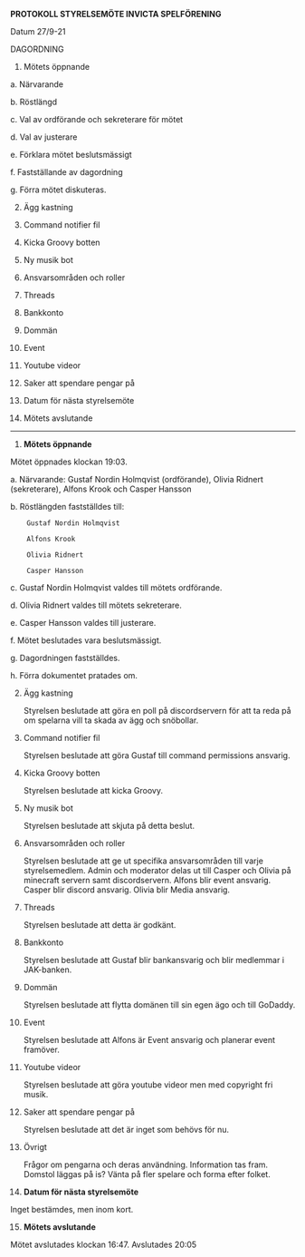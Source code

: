 **PROTOKOLL STYRELSEMÖTE INVICTA SPELFÖRENING**

Datum 27/9-21

DAGORDNING

1. Mötets öppnande

  a. Närvarande

  b. Röstlängd

  c. Val av ordförande och sekreterare för mötet

  d. Val av justerare

  e. Förklara mötet beslutsmässigt

  f. Fastställande av dagordning

  g. Förra mötet diskuteras.


2. Ägg kastning

3. Command notifier fil

4. Kicka Groovy botten

5. Ny musik bot

6. Ansvarsområden och roller

8. Threads

7. Bankkonto

9. Dommän

10. Event

11. Youtube videor

12. Saker att spendare pengar på

13. Datum för nästa styrelsemöte

14. Mötets avslutande


---

1. **Mötets öppnande**

  Mötet öppnades klockan 19:03.

  a. Närvarande: Gustaf Nordin Holmqvist (ordförande), Olivia Ridnert (sekreterare), Alfons Krook och Casper Hansson

  b. Röstlängden fastställdes till:

        Gustaf Nordin Holmqvist

        Alfons Krook

        Olivia Ridnert

        Casper Hansson

  c. Gustaf Nordin Holmqvist valdes till mötets ordförande.

  d. Olivia Ridnert valdes till mötets sekreterare.

  e. Casper Hansson valdes till justerare.

  f. Mötet beslutades vara beslutsmässigt.

  g. Dagordningen fastställdes.

  h. Förra dokumentet pratades om.


2. Ägg kastning

   Styrelsen beslutade att göra en poll på discordservern för att ta reda på om spelarna vill ta skada av ägg och snöbollar.

3. Command notifier fil

   Styrelsen beslutade att göra Gustaf till command permissions ansvarig.

4. Kicka Groovy botten

   Styrelsen beslutade att kicka Groovy.

5. Ny musik bot

   Styrelsen beslutade att skjuta på detta beslut.

6. Ansvarsområden och roller

   Styrelsen beslutade att ge ut specifika ansvarsområden till varje styrelsemedlem. Admin och moderator delas ut till Casper och Olivia på minecraft servern samt discordservern. Alfons blir event ansvarig. Casper blir discord ansvarig. Olivia blir Media ansvarig.

7. Threads

   Styrelsen beslutade att detta är godkänt.

8. Bankkonto

   Styrelsen beslutade att Gustaf blir bankansvarig och blir medlemmar i JAK-banken.

9. Dommän

   Styrelsen beslutade att flytta domänen till sin egen ägo och till GoDaddy.

10. Event

    Styrelsen beslutade att Alfons är Event ansvarig och planerar event framöver.

11. Youtube videor

    Styrelsen beslutade att göra youtube videor men med copyright fri musik.

12. Saker att spendare pengar på

    Styrelsen beslutade att det är inget som behövs för nu.

13. Övrigt

    Frågor om pengarna och deras användning. Information tas fram.
    Domstol läggas på is? Vänta på fler spelare och forma efter folket.

14. **Datum för nästa styrelsemöte**

  Inget bestämdes, men inom kort.

15. **Mötets avslutande**

  Mötet avslutades klockan 16:47.
    Avslutades 20:05
